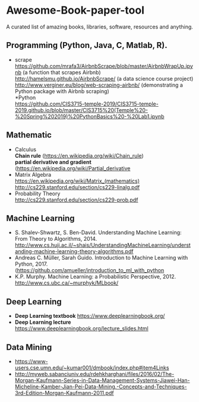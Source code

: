 # Awesome-Book-paper-tool
A curated list of amazing books, libraries, software, resources and anything.

## Programming (Python, Java, C, Matlab, R). 

* scrape
        https://github.com/mrafa3/AirbnbScrape/blob/master/AirbnbWrapUp.ipynb  (a function that scrapes Airbnb)  
        http://hamelsmu.github.io/AirbnbScrape/  (a data science course project)  
        http://www.verginer.eu/blog/web-scraping-airbnb/ (demonstrating a Python package with Airbnb scraping)       
*Python  
https://github.com/CIS3715-temple-2019/CIS3715-temple-2019.github.io/blob/master/CIS3715%20(Temple%20-%20Spring%202019)%20PythonBasics%20-%20Lab1.ipynb  

## Mathematic
* Calculus  
  **Chain rule** (https://en.wikipedia.org/wiki/Chain_rule)    
  **partial derivative and gradient** (https://en.wikipedia.org/wiki/Partial_derivative   
* Matrix Algebra  
  https://en.wikipedia.org/wiki/Matrix_(mathematics)  
  http://cs229.stanford.edu/section/cs229-linalg.pdf  
* Probability Theory  
  http://cs229.stanford.edu/section/cs229-prob.pdf

## Machine Learning
* S. Shalev-Shwartz, S. Ben-David. Understanding Machine Learning: From Theory to Algorithms, 2014. http://www.cs.huji.ac.il/~shais/UnderstandingMachineLearning/understanding-machine-learning-theory-algorithms.pdf  
* Andreas C. Müller, Sarah Guido. Introduction to Machine Learning with Python, 2017. (https://github.com/amueller/introduction_to_ml_with_python 
* K.P. Murphy. Machine Learning: a Probabilistic Perspective, 2012. http://www.cs.ubc.ca/~murphyk/MLbook/

## Deep Learning
* **Deep Learning textbook** https://www.deeplearningbook.org/
* **Deep Learning lecture** https://www.deeplearningbook.org/lecture_slides.html

## Data Mining
*  https://www-users.cse.umn.edu/~kumar001/dmbook/index.php#item4Links 
*  http://myweb.sabanciuniv.edu/rdehkharghani/files/2016/02/The-Morgan-Kaufmann-Series-in-Data-Management-Systems-Jiawei-Han-Micheline-Kamber-Jian-Pei-Data-Mining.-Concepts-and-Techniques-3rd-Edition-Morgan-Kaufmann-2011.pdf
